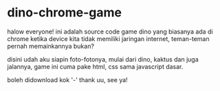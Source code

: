 # dino-chrome-game


halow everyone!
ini adalah source code game dino yang biasanya ada 
di chrome ketika device kita tidak memiliki jaringan internet, 
teman-teman pernah memainkannya bukan?

disini udah aku siapin foto-fotonya, mulai dari dino, kaktus dan 
juga jalannya, game ini cuma pake html, css sama javascript dasar.

boleh didownload kok '-'
thank uu, see ya!